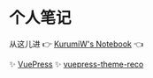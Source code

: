 # 个人笔记

从这儿进 👉 [KurumiW's Notebook](https://kurumiwww.github.io/Notebook/) 👈

✨ [VuePress](https://github.com/vuejs/vuepress)
✨ [vuepress-theme-reco](https://github.com/vuepress-reco/vuepress-theme-reco-1.x)


